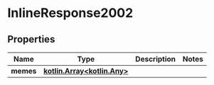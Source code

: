 
# InlineResponse2002

## Properties
Name | Type | Description | Notes
------------ | ------------- | ------------- | -------------
**memes** | [**kotlin.Array&lt;kotlin.Any&gt;**](kotlin.Any.md) |  | 




